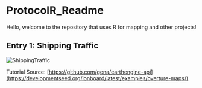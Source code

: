 # **ProtocolR_Readme**

Hello, welcome to the repository that uses R for mapping and other projects!

## **Entry 1: Shipping Traffic**

![ShippingTraffic](1Shipping/shipping_traffic.png)

Tutorial Source: [https://github.com/gena/earthengine-api](https://developmentseed.org/lonboard/latest/examples/overture-maps/)

